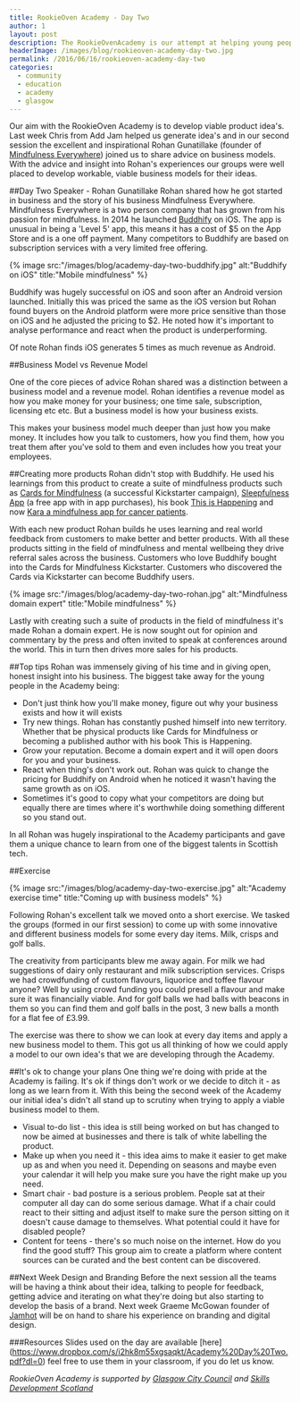 ```yaml
---
title: RookieOven Academy - Day Two
author: 1
layout: post
description: The RookieOvenAcademy is our attempt at helping young people in Glasgow start a successful career in tech. Our second session of the Academy on 7th of June 2016 had the excellent and inspirational Rohan Gunatillake share advice on business models.
headerImage: /images/blog/rookieoven-academy-day-two.jpg
permalink: /2016/06/16/rookieoven-academy-day-two
categories:
  - community
  - education
  - academy
  - glasgow
---
```

Our aim with the RookieOven Academy is to develop viable product idea's. Last week Chris from Add Jam helped us generate idea's and in our second session the excellent and inspirational Rohan Gunatillake (founder of [Mindfulness Everywhere](http://www.mindfulnesseverywhere.io)) joined us to share advice on business models. With the advice and insight into Rohan's experiences our groups were well placed to develop workable, viable business models for their ideas.

##Day Two Speaker - Rohan Gunatillake
Rohan shared how he got started in business and the story of his business Mindfulness Everywhere. Mindfulness Everywhere is a two person company  that has grown from his passion for mindfulness. In 2014 he launched [Buddhify](http://buddhify.com) on iOS. The app is unusual in being a 'Level 5' app, this means it has a cost of $5 on the App Store and is a one off payment. Many competitors to Buddhify are based on subscription services with a very limited free offering.

{% image src:"/images/blog/academy-day-two-buddhify.jpg" alt:"Buddhify on iOS" title:"Mobile mindfulness" %}

Buddhify was hugely successful on iOS and soon after an Android version launched. Initially this was priced the same as the iOS version but Rohan found buyers on the Android platform were more price sensitive than those on iOS and he adjusted the pricing to $2. He noted how it's important to analyse performance and react when the product is underperforming.

Of note Rohan finds iOS generates 5 times as much revenue as Android.

##Business Model vs Revenue Model

One of the core pieces of advice Rohan shared was a distinction between a business model and a revenue model. Rohan identifies a revenue model as how you make money for your business; one time sale, subscription, licensing etc etc. But a business model is how your business exists.

This makes your business model much deeper than just how you make money. It includes how you talk to customers, how you find them, how you treat them after you've sold to them and even includes how you treat your employees.

##Creating more products
Rohan didn't stop with Buddhify. He used his learnings from this product to create a suite of mindfulness products such as [Cards for Mindfulness](http://www.mindfulnesseverywhere.io/cards/) (a successful Kickstarter campaign), [Sleepfulness App](http://www.sleepfulnessapp.com) (a free app with in app purchases), his book [This is Happening](https://www.amazon.co.uk/This-Happening-Redesigning-mindfulness-modern/dp/1509803122?ie=UTF8&*Version*=1&*entries*=0) and now [Kara a mindfulness app for cancer patients](http://thisiskara.com).

With each new product Rohan builds he uses learning and real world feedback from customers to make better and better products. With all these products sitting in the field of mindfulness and mental wellbeing they drive referral sales across the business. Customers who love Buddhify bought into the Cards for Mindfulness Kickstarter. Customers who discovered the Cards via Kickstarter can become Buddhify users.

{% image src:"/images/blog/academy-day-two-rohan.jpg" alt:"Mindfulness domain expert" title:"Mobile mindfulness" %}

Lastly with creating such a suite of products in the field of mindfulness it's made Rohan a domain expert. He is now sought out for opinion and commentary by the press and often invited to speak at conferences around the world. This in turn then drives more sales for his products.

##Top tips
Rohan was immensely giving of his time and in giving open, honest insight into his business. The biggest take away for the young people in the Academy being:

* Don't just think how you'll make money, figure out why your business exists and how it will exists
* Try new things. Rohan has constantly pushed himself into new territory. Whether that be physical products like Cards for Mindfulness or becoming a published author with his book This is Happening.
* Grow your reputation. Become a domain expert and it will open doors for you and your business.
* React when thing's don't work out. Rohan was quick to change the pricing for Buddhify on Android when he noticed it wasn't having the same growth as on iOS.
* Sometimes it's good to copy what your competitors are doing but equally there are times where it's worthwhile doing something different so you stand out.

In all Rohan was hugely inspirational to the Academy participants and gave them a unique chance to learn from one of the biggest talents in Scottish tech.

##Exercise

{% image src:"/images/blog/academy-day-two-exercise.jpg" alt:"Academy exercise time" title:"Coming up with business models" %}

Following Rohan's excellent talk we moved onto a short exercise. We tasked the groups (formed in our first session) to come up with some innovative and different business models for some every day items. Milk, crisps and golf balls.

The creativity from participants blew me away again. For milk we had suggestions of dairy only restaurant and milk subscription services. Crisps we had crowdfunding of custom flavours, liquorice and toffee flavour anyone? Well by using crowd funding you could presell a flavour and make sure it was financially viable. And for golf balls we had balls with beacons in them so you can find them and golf balls in the post, 3 new balls a month for a flat fee of £3.99.

The exercise was there to show we can look at every day items and apply a new business model to them. This got us all thinking of how we could apply a model to our own idea's that we are developing through the Academy.

##It's ok to change your plans
One thing we're doing with pride at the Academy is failing. It's ok if things don't work or we decide to ditch it - as long as we learn from it. With this being the second week of the Academy our initial idea's didn't all stand up to scrutiny when trying to apply a viable business model to them.

* Visual to-do list - this idea is still being worked on but has changed to now be aimed at businesses and there is talk of white labelling the product.
* Make up when you need it - this idea aims to make it easier to get make up as and when you need it. Depending on seasons and maybe even your calendar it will help you make sure you have the right make up you need.
* Smart chair - bad posture is a serious problem. People sat at their computer all day can do some serious damage. What if a chair could react to their sitting and adjust itself to make sure the person sitting on it doesn't cause damage to themselves. What potential could it have for disabled people?
* Content for teens - there's so much noise on the internet. How do you find the good stuff? This group aim to create a platform where content sources can be curated and the best content can be discovered.

##Next Week Design and Branding
Before the next session all the teams will be having a think about their idea, talking to people for feedback, getting advice and iterating on what they're doing but also starting to develop the basis of a brand. Next week Graeme McGowan founder of [Jamhot](http://thisisjamhot.com) will be on hand to share his experience on branding and digital design.

###Resources
Slides used on the day are available [here] (https://www.dropbox.com/s/i2hk8m55xgsaqkt/Academy%20Day%20Two.pdf?dl=0) feel free to use them in your classroom, if you do let us know.

_RookieOven Academy is supported by [Glasgow City Council](https://www.glasgow.gov.uk/) and [Skills Development Scotland](https://www.skillsdevelopmentscotland.co.uk)_
